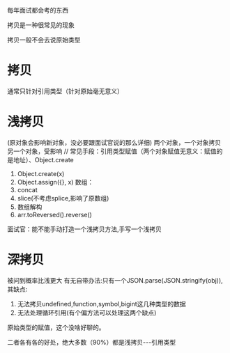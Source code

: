 每年面试都会考的东西

拷贝是一种很常见的现象

拷贝一般不会去说原始类型
# 拷贝
通常只针对引用类型（针对原始毫无意义）

# 浅拷贝
(原对象会影响新对象，没必要跟面试官说的那么详细)
两个对象，一个对象拷贝另一个对象，受影响
// 常见手段：引用类型赋值（两个对象赋值无意义：赋值的是地址）、Object.create
1. Object.create(x)
2. Object.assign({}, x)
数组：
3. concat
4. slice(不考虑splice,影响了原数组)
5. 数组解构
6. arr.toReversed().reverse()

面试官：能不能手动打造一个浅拷贝方法,手写一个浅拷贝
# 深拷贝
被问到概率比浅更大
有无自带办法:只有一个JSON.parse(JSON.stringify(obj)),
其缺点:
1. 无法拷贝undefined,function,symbol,bigint这几种类型的数据
2. 无法处理循环引用(有个偏方法可以处理这两个缺点)

原始类型的赋值，这个没啥好聊的。


二者各有各的好处，绝大多数（90%）都是浅拷贝---引用类型


